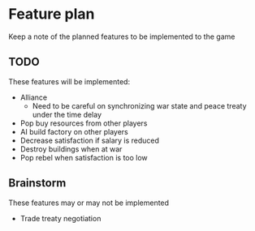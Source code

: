 # Feature plan

Keep a note of the planned features to be implemented to the game

## TODO

These features will be implemented:

* Alliance
    * Need to be careful on synchronizing war state and peace treaty under the time delay
* Pop buy resources from other players
* AI build factory on other players
* Decrease satisfaction if salary is reduced
* Destroy buildings when at war
* Pop rebel when satisfaction is too low


## Brainstorm

These features may or may not be implemented

* Trade treaty negotiation